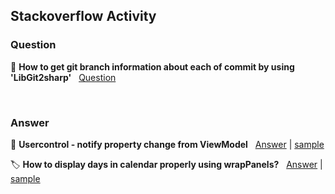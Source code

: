 ## Stackoverflow Activity

### Question
🔖 **How to get git branch information about each of commit by using 'LibGit2sharp'** &nbsp; [Question](https://stackoverflow.com/questions/66314728/how-to-get-git-branch-information-about-each-of-commit-by-using-libgit2sharp) 

<br />

### Answer
🔖 **Usercontrol - notify property change from ViewModel**  &nbsp;
[Answer](https://stackoverflow.com/questions/65673901/usercontrol-notify-property-change-from-viewmodel/65676499#65676499) | 
[sample](https://github.com/devncore/stackoverflow-sample/tree/main/src/answers/dependency-border-animation)

🏷️ **How to display days in calendar properly using wrapPanels?** &nbsp;
[Answer](https://stackoverflow.com/questions/65567646/how-to-display-days-in-calendar-properly-using-wrappanels/65589275#65589275) |
[sample](https://github.com/devncore/stackoverflow-sample/tree/main/src/answers/custom-calendar-app)
